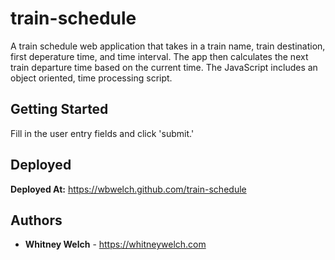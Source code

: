 # train-schedule

A train schedule web application that takes in a train name, train destination, first deperature time, and time interval. The app then calculates the next train departure time based on the current time. The JavaScript includes an object oriented, time processing script.

## Getting Started

Fill in the user entry fields and click 'submit.'

## Deployed

**Deployed At:** https://wbwelch.github.com/train-schedule
 

## Authors

* **Whitney Welch** - https://whitneywelch.com
